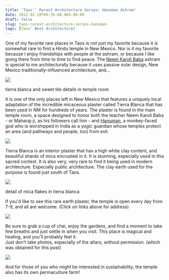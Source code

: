 ```yaml
---
title: 'Taos'' Rarest Architecture Series: Hanuman Ashram'
date: 2012-02-28T09:35:00.003-08:00
draft: false
slug: taos-rarest-architecture-series-hanuman
tags: [Taos' Best Architecture]
---
```


One of my favorite rare places in Taos is not just my favorite because it is somewhat rare to find a Hindu temple in New Mexico. Nor is it my favorite because I enjoy friendships with people at the ashram, or because I like going there from time to time to find peace. The [Neem Karoli Baba](http://www.nkbashram.org/) ashram is special to me architecturally because it uses passive solar design, New Mexico traditionally-influenced architecture, and...  
  

![](/images/blog/legacy/P1010529+%2528Medium%2529.JPG)

tierra blanca and sweet tile details in temple room

  
  
  
It is one of the only places left in New Mexico that features a uniquely local adaptation of the incredible micaceous plaster called Tierra Blanca that has been used in NM for hundreds of years. The plaster is found in the main temple room, a space designed to honor both the teacher Neem Karoli Baba - or Maharaj-ji, as his followers call him - and [Hanuman](http://www.nkbashram.org/how-hanuman-came-to-america), a monkey-faced god who is worshipped in India as a yogic guardian whose temples protect an area (and pathways and people, too) from evil.  
  

![](/images/blog/legacy/P1010530+%2528Medium%2529.JPG)

  
  
Tierra Blanca is an interior plaster that has a high white clay content, and beautiful shards of mica encrusted in it. It is stunning, especially used in this sacred context. It is also very, very rare to find it being used in modern architecture. Especially public architecture. The clay earth used for the purpose is found just south of Taos.  
  

![](/images/blog/legacy/P1010524+%2528Medium%2529.JPG)

detail of mica flakes in tierra blanca

If you'd like to see this rare earth plaster, the temple is open every day from 7-9, and all are welcome. (Click on links above for address)  
  

![](/images/blog/legacy/P1010535+%28Medium%29.JPG)

  
Be sure to grab a cup of chai, enjoy the gardens, and find a moment to take few breaths and just settle in when you visit. This place is magical and healing, and you'll probably feel it.  
Just don't take photos, especially of the altars, without permission. (which was obtained for this post)  
  

![](/images/blog/legacy/P1010536+%28Medium%29.JPG)

  
And for those of you who might be interested in sustainability, the temple also has its own permaculture farm!